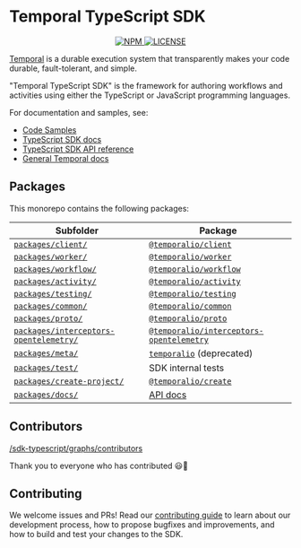 # Temporal TypeScript SDK

<p align="center">
  <a href="https://www.npmjs.com/search?q=author%3Atemporal-sdk-team">
    <img src="https://img.shields.io/npm/v/temporalio.svg?style=for-the-badge" alt="NPM" />
  </a>
  <a href="https://github.com/temporalio/sdk-typescript/blob/main/LICENSE.md">
    <img src="https://img.shields.io/npm/l/temporalio?style=for-the-badge" alt="LICENSE" />
  </a>
</div>

[Temporal](https://temporal.io) is a durable execution system that transparently makes your code durable, fault-tolerant, and simple.

"Temporal TypeScript SDK" is the framework for authoring workflows and activities using either the TypeScript or JavaScript programming languages.

For documentation and samples, see:

- [Code Samples](https://github.com/temporalio/samples-typescript)
- [TypeScript SDK docs](https://docs.temporal.io/typescript/introduction)
- [TypeScript SDK API reference](https://typescript.temporal.io/)
- [General Temporal docs](https://docs.temporal.io)

## Packages

This monorepo contains the following packages:

| Subfolder                                                                          | Package                                                                                                              |
|------------------------------------------------------------------------------------|----------------------------------------------------------------------------------------------------------------------|
| [`packages/client/`](packages/client/)                                             | [`@temporalio/client`](https://www.npmjs.com/package/@temporalio/client)                                             |
| [`packages/worker/`](packages/worker/)                                             | [`@temporalio/worker`](https://www.npmjs.com/package/@temporalio/worker)                                             |
| [`packages/workflow/`](packages/workflow/)                                         | [`@temporalio/workflow`](https://www.npmjs.com/package/@temporalio/workflow)                                         |
| [`packages/activity/`](packages/activity/)                                         | [`@temporalio/activity`](https://www.npmjs.com/package/@temporalio/activity)                                         |
| [`packages/testing/`](packages/testing/)                                           | [`@temporalio/testing`](https://www.npmjs.com/package/@temporalio/testing)                                           |
| [`packages/common/`](packages/common/)                                             | [`@temporalio/common`](https://www.npmjs.com/package/@temporalio/common)                                             |
| [`packages/proto/`](packages/proto/)                                               | [`@temporalio/proto`](https://www.npmjs.com/package/@temporalio/proto)                                               |
| [`packages/interceptors-opentelemetry/`](packages/interceptors-opentelemetry/)     | [`@temporalio/interceptors-opentelemetry`](https://www.npmjs.com/package/@temporalio/interceptors-opentelemetry)     |
| [`packages/meta/`](packages/meta/)                                                 | [`temporalio`](https://www.npmjs.com/package/@temporalio/meta) (deprecated)                                          |
| [`packages/test/`](packages/test/)                                                 | SDK internal tests                                                                                                   |
| [`packages/create-project/`](packages/create-project/)                             | [`@temporalio/create`](https://www.npmjs.com/package/@temporalio/create-project)                                     |
| [`packages/docs/`](packages/docs/)                                                 | [API docs](https://typescript.temporal.io/)                                                                          |

## Contributors

[/sdk-typescript/graphs/contributors](https://github.com/temporalio/sdk-typescript/graphs/contributors)

Thank you to everyone who has contributed 😃🙌

## Contributing

We welcome issues and PRs! Read our [contributing guide](CONTRIBUTING.md) to learn about our development process, how to propose bugfixes and improvements, and how to build and test your changes to the SDK.
